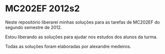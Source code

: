 MC202EF 2012s2
==============

Neste repositório liberarei minhas soluções para as tarefas de MC202EF do segundo semestre de 2012.

Estou liberando as soluções para ajudar nos estudos dos alunos da turma.

Todas as soluções foram elaboradas por alexandre medeiros.
